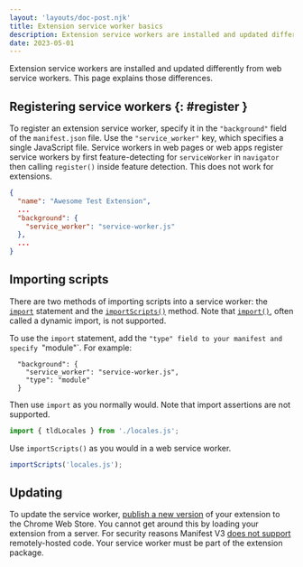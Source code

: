 ```yaml
---
layout: 'layouts/doc-post.njk'
title: Extension service worker basics
description: Extension service workers are installed and updated differently from web service workers.
date: 2023-05-01
---
```


Extension service workers are installed and updated differently from web service workers. This page explains those differences.

## Registering service workers {: #register }

To register an extension service worker, specify it in the `"background"` field of the `manifest.json` file. Use the `"service_worker"` key, which specifies a single JavaScript file. Service workers in web pages or web apps register service workers by first feature-detecting for `serviceWorker` in `navigator` then calling `register()` inside feature detection. This does not work for extensions.

```json
{
  "name": "Awesome Test Extension",
  ...
  "background": {
    "service_worker": "service-worker.js"
  },
  ...
}

```

## Importing scripts

There are two methods of importing scripts into a service worker: the [`import`](https://developer.mozilla.org/docs/Web/JavaScript/Reference/Statements/import) statement and the [`importScripts()`](https://developer.mozilla.org/docs/Web/API/WorkerGlobalScope/importScripts) method. Note that [`import()`](https://developer.mozilla.org/docs/Web/JavaScript/Reference/Operators/import), often called a dynamic import, is not supported.

To use the `import` statement, add the `"type" field to your manifest and specify `"module"`. For example:

```json/2
  "background": {
    "service_worker": "service-worker.js",
    "type": "module"
  }
```

Then use `import` as you normally would. Note that import assertions are not supported.

```javascript
import { tldLocales } from './locales.js';
```

Use `importScripts()` as you would in a web service worker.

```javascript
importScripts('locales.js');
```

## Updating

To update the service worker, [publish a new version](/docs/webstore/publish/) of your extension to the Chrome Web Store. You cannot get around this by loading your extension from a server. For security reasons Manifest V3 [does not support](/docs/extensions/migrating/improve-security/#remove-remote-code) remotely-hosted code. Your service worker must be part of the extension package.
